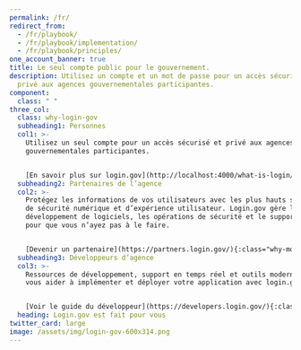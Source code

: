 ```yaml
---
permalink: /fr/
redirect_from:
  - /fr/playbook/
  - /fr/playbook/implementation/
  - /fr/playbook/principles/
one_account_banner: true
title: Le seul compte public pour le gouvernement.
description: Utilisez un compte et un mot de passe pour un accès sécurisé et
  privé aux agences gouvernementales participantes.
component:
  class: " "
three_col:
  class: why-login-gov
  subheading1: Personnes
  col1: >-
    Utilisez un seul compte pour un accès sécurisé et privé aux agences
    gouvernementales participantes.


    [En savoir plus sur login.gov](http://localhost:4000/what-is-login/){:class="why-more-info"}
  subheading2: Partenaires de l’agence
  col2: >-
    Protégez les informations de vos utilisateurs avec les plus hauts standards
    de sécurité numérique et d’expérience utilisateur. Login.gov gère le
    développement de logiciels, les opérations de sécurité et le support client
    pour que vous n’ayez pas à le faire.


    [Devenir un partenaire](https://partners.login.gov/){:class="why-more-info"}
  subheading3: Développeurs d’agence
  col3: >-
    Ressources de développement, support en temps réel et outils modernes pour
    vous aider à implémenter et déployer votre application avec login.gov


    [Voir le guide du développeur](https://developers.login.gov/){:class="why-more-info"}
  heading: Login.gov est fait pour vous
twitter_card: large
image: /assets/img/login-gov-600x314.png
---
```

